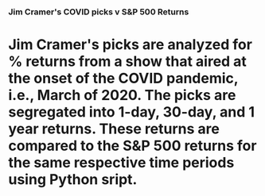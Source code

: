 ### Jim Cramer's COVID picks v S&P 500 Returns

# Jim Cramer's picks are analyzed for % returns from a show that aired at the onset of the COVID pandemic, i.e., March of 2020. The picks are segregated into 1-day, 30-day, and 1 year returns. These returns are compared to the S&P 500 returns for the same respective time periods using Python sript. 